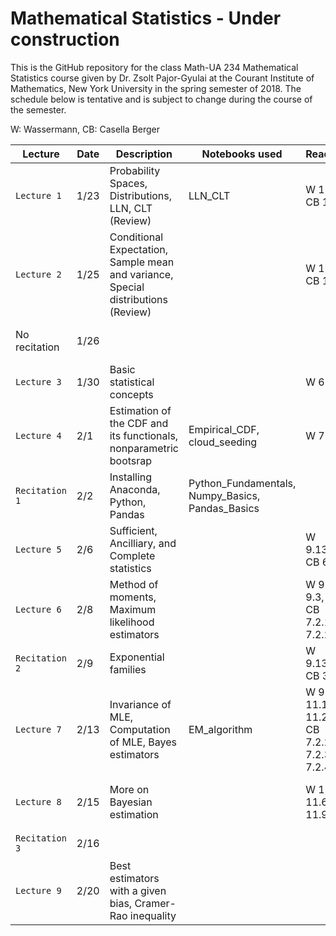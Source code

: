 # Mathematical Statistics - Under construction

This is the GitHub repository for the class Math-UA 234 Mathematical Statistics course given by Dr. Zsolt Pajor-Gyulai at the Courant Institute of Mathematics, New York University in the spring semester of 2018. The schedule below is tentative and is subject to change during the course of the semester.

W: Wassermann, CB: Casella Berger

| Lecture | Date | Description | Notebooks used | Reading | Remark |
| --- | --- | --- | --- | --- | --- |
| `Lecture 1`    | 1/23 | Probability Spaces, Distributions, LLN, CLT (Review) | LLN_CLT | W 1-5, CB 1-4 | HW 1 Assigned, CHW1 Assigned | 
| `Lecture 2`    | 1/25 | Conditional Expectation, Sample mean and variance, Special distributions (Review)  || W 1-5, CB 1-5 
| No recitation | 1/26 |  | | | Bring your laptop! |
| `Lecture 3`    | 1/30 | Basic statistical concepts  |  | W 6 | |
| `Lecture 4`    | 2/1 | Estimation of the CDF and its functionals, nonparametric bootsrap | Empirical_CDF, cloud_seeding | W 7-8, | HW2 Assigned, CHW2 Assigned| 
| `Recitation 1` | 2/2 | Installing Anaconda, Python, Pandas | Python_Fundamentals, Numpy_Basics, Pandas_Basics | | HW1 Due | 
| `Lecture 5`    | 2/6 | Sufficient, Ancilliary, and Complete statistics | | W 9.13.2, CB 6.2| |
| `Lecture 6`    | 2/8 | Method of moments, Maximum likelihood estimators | | W 9.2, 9.3, 9.4, CB 7.2.1, 7.2.2| HW3 Assigned |
| `Recitation 2` | 2/9 | Exponential families | | W 9.13.3, CB 3.4 | CHW1 Due, HW2 Due |
| `Lecture 7`    | 2/13| Invariance of MLE, Computation of MLE, Bayes estimators | EM_algorithm | W 9.6, 11.1, 11.2, CB 7.2.2, 7.2.3, 7.2.4 | |
| `Lecture 8`    | 2/15| More on Bayesian estimation| | W 11.3, 11.6, 11.9 | CHW3 Assigned, HW4 Assigned |
| `Recitation 3` | 2/16| | | | CHW2 Due |
| `Lecture 9`    | 2/20| Best estimators with a given bias, Cramer-Rao inequality | |||


